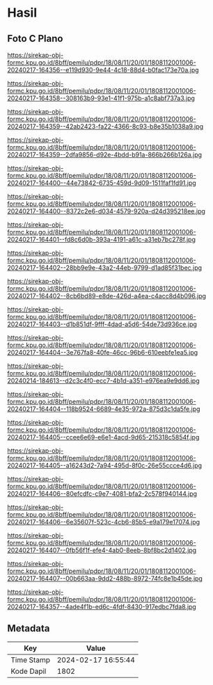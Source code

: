 # Hasil

## Foto C Plano

https://sirekap-obj-formc.kpu.go.id/8bff/pemilu/pdpr/18/08/11/20/01/1808112001006-20240217-164356--e119d930-9e44-4c18-88d4-b0fac173e70a.jpg

https://sirekap-obj-formc.kpu.go.id/8bff/pemilu/pdpr/18/08/11/20/01/1808112001006-20240217-164358--308163b9-93e1-41f1-975b-a1c8abf737a3.jpg

https://sirekap-obj-formc.kpu.go.id/8bff/pemilu/pdpr/18/08/11/20/01/1808112001006-20240217-164359--42ab2423-fa22-4366-8c93-b8e35b1038a9.jpg

https://sirekap-obj-formc.kpu.go.id/8bff/pemilu/pdpr/18/08/11/20/01/1808112001006-20240217-164359--2dfa9856-d92e-4bdd-b91a-866b266b126a.jpg

https://sirekap-obj-formc.kpu.go.id/8bff/pemilu/pdpr/18/08/11/20/01/1808112001006-20240217-164400--44e73842-6735-459d-9d09-1511faf1fd91.jpg

https://sirekap-obj-formc.kpu.go.id/8bff/pemilu/pdpr/18/08/11/20/01/1808112001006-20240217-164400--8372c2e6-d034-4579-920a-d24d395218ee.jpg

https://sirekap-obj-formc.kpu.go.id/8bff/pemilu/pdpr/18/08/11/20/01/1808112001006-20240217-164401--fd8c6d0b-393a-4191-a61c-a31eb7bc278f.jpg

https://sirekap-obj-formc.kpu.go.id/8bff/pemilu/pdpr/18/08/11/20/01/1808112001006-20240217-164402--28bb9e9e-43a2-44eb-9799-d1ad85f31bec.jpg

https://sirekap-obj-formc.kpu.go.id/8bff/pemilu/pdpr/18/08/11/20/01/1808112001006-20240217-164402--8cb6bd89-e8de-426d-a4ea-c4acc8d4b096.jpg

https://sirekap-obj-formc.kpu.go.id/8bff/pemilu/pdpr/18/08/11/20/01/1808112001006-20240217-164403--d1b851df-9fff-4dad-a5d6-54de73d936ce.jpg

https://sirekap-obj-formc.kpu.go.id/8bff/pemilu/pdpr/18/08/11/20/01/1808112001006-20240217-164404--3e767fa8-40fe-46cc-96b6-610eebfe1ea5.jpg

https://sirekap-obj-formc.kpu.go.id/8bff/pemilu/pdpr/18/08/11/20/01/1808112001006-20240214-184613--d2c3c4f0-ecc7-4b1d-a351-e976ea9e9dd6.jpg

https://sirekap-obj-formc.kpu.go.id/8bff/pemilu/pdpr/18/08/11/20/01/1808112001006-20240217-164404--118b9524-6689-4e35-972a-875d3c1da5fe.jpg

https://sirekap-obj-formc.kpu.go.id/8bff/pemilu/pdpr/18/08/11/20/01/1808112001006-20240217-164405--ccee6e69-e6e1-4acd-9d65-215318c5854f.jpg

https://sirekap-obj-formc.kpu.go.id/8bff/pemilu/pdpr/18/08/11/20/01/1808112001006-20240217-164405--a16243d2-7a94-495d-8f0c-26e55ccce4d6.jpg

https://sirekap-obj-formc.kpu.go.id/8bff/pemilu/pdpr/18/08/11/20/01/1808112001006-20240217-164406--80efcdfc-c9e7-4081-bfa2-2c578f940144.jpg

https://sirekap-obj-formc.kpu.go.id/8bff/pemilu/pdpr/18/08/11/20/01/1808112001006-20240217-164406--6e35607f-523c-4cb6-85b5-e9a179e17074.jpg

https://sirekap-obj-formc.kpu.go.id/8bff/pemilu/pdpr/18/08/11/20/01/1808112001006-20240217-164407--0fb56f1f-efe4-4ab0-8eeb-8bf8bc2d1402.jpg

https://sirekap-obj-formc.kpu.go.id/8bff/pemilu/pdpr/18/08/11/20/01/1808112001006-20240217-164407--00b663aa-9dd2-488b-8972-74fc8e1b45de.jpg

https://sirekap-obj-formc.kpu.go.id/8bff/pemilu/pdpr/18/08/11/20/01/1808112001006-20240217-164357--4ade4f1b-ed6c-4fdf-8430-917edbc7fda8.jpg


## Metadata

| Key        | Value               |
| ---------- | ------------------- |
| Time Stamp | 2024-02-17 16:55:44 |
| Kode Dapil | 1802                |



